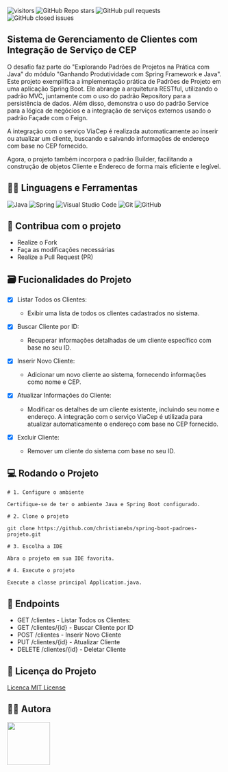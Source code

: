 ![visitors](https://visitor-badge.laobi.icu/badge?page_id=christianebs.spring-boot-padroes-projeto) ![GitHub Repo stars](https://img.shields.io/github/stars/christianebs/spring-boot-padroes-projeto) ![GitHub pull requests](https://img.shields.io/github/issues-pr/christianebs/spring-boot-padroes-projeto) ![GitHub closed issues](https://img.shields.io/github/issues-closed/christianebs/spring-boot-padroes-projeto)



## Sistema de Gerenciamento de Clientes com Integração de Serviço de CEP

O desafio faz parte do "Explorando Padrões de Projetos na Prática com Java" do módulo "Ganhando Produtividade com Spring Framework e Java". Este projeto exemplifica a implementação prática de Padrões de Projeto em uma aplicação Spring Boot. Ele abrange a arquitetura RESTful, utilizando o padrão MVC, juntamente com o uso do padrão Repository para a persistência de dados. Além disso, demonstra o uso do padrão Service para a lógica de negócios e a integração de serviços externos usando o padrão Façade com o Feign.

A integração com o serviço ViaCep é realizada automaticamente ao inserir ou atualizar um cliente, buscando e salvando informações de endereço com base no CEP fornecido.

Agora, o projeto também incorpora o padrão Builder, facilitando a construção de objetos Cliente e Endereco de forma mais eficiente e legível.

## :woman_mechanic: Linguagens e Ferramentas

![Java](https://img.shields.io/badge/java-0D1117.svg?style=for-the-badge&logo=openjdk&logoColor=%23ED8B00) ![Spring](https://img.shields.io/badge/spring-0D1117.svg?style=for-the-badge&logo=spring&logoColor=%236DB33F) ![Visual Studio Code](https://img.shields.io/badge/Visual%20Studio%20Code-0D1117.svg?style=for-the-badge&logo=visual-studio-code&logoColor=0078d7) ![Git](https://img.shields.io/badge/git-0D1117.svg?style=for-the-badge&logo=git&logoColor=%23F05033) ![GitHub](https://img.shields.io/badge/github-0D1117.svg?style=for-the-badge&logo=github&logoColor=white)


## :triangular_flag_on_post: Contribua com o projeto

- Realize o Fork
- Faça as modificações necessárias
- Realize a Pull Request (PR)

## :card_file_box: Fucionalidades do Projeto

- [x] Listar Todos os Clientes:
    - Exibir uma lista de todos os clientes cadastrados no sistema.

- [x] Buscar Cliente por ID:
    - Recuperar informações detalhadas de um cliente específico com base no seu ID.

- [x] Inserir Novo Cliente:
    - Adicionar um novo cliente ao sistema, fornecendo informações como nome e CEP.

- [x] Atualizar Informações do Cliente:
    - Modificar os detalhes de um cliente existente, incluindo seu nome e endereço. A integração com o serviço ViaCep é utilizada para atualizar automaticamente o endereço com base no CEP fornecido.

- [x] Excluir Cliente:
    - Remover um cliente do sistema com base no seu ID.


## :computer: Rodando o Projeto

```shell
# 1. Configure o ambiente

Certifique-se de ter o ambiente Java e Spring Boot configurado.

# 2. Clone o projeto

git clone https://github.com/christianebs/spring-boot-padroes-projeto.git

# 3. Escolha a IDE

Abra o projeto em sua IDE favorita.

# 4. Execute o projeto

Execute a classe principal Application.java.
```

## :arrows_counterclockwise: Endpoints

- GET /clientes - Listar Todos os Clientes:
- GET /clientes/{id} - Buscar Cliente por ID
- POST /clientes - Inserir Novo Cliente
- PUT /clientes/{id} - Atualizar Cliente
- DELETE /clientes/{id} - Deletar Cliente

## :scroll: Licença do Projeto

[Licenca MIT License](https://github.com/christianebs/spring-boot-padroes-projeto/blob/main/LICENSE.txt)

## :woman_technologist: Autora

<a href="https://github.com/christianebs">
<img src="https://user-images.githubusercontent.com/108686840/271874870-1003d6c2-7574-4104-a392-ab6b2713cff2.png" width="100px" />
</a>